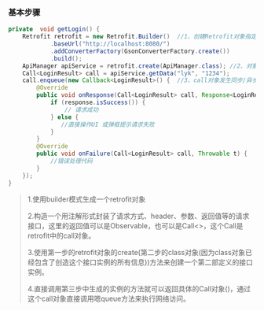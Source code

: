 ### 基本步骤

```java
private  void getLogin() {  
    Retrofit retrofit = new Retrofit.Builder()  //1、创建Retrofit对象指定域名
            .baseUrl("http://localhost:8080/")  
            .addConverterFactory(GsonConverterFactory.create())  
            .build();  
    ApiManager apiService = retrofit.create(ApiManager.class); //2、对象创建一个API接口对象：
    Call<LoginResult> call = apiService.getData("lyk", "1234");  
    call.enqueue(new Callback<LoginResult>() {  //3、call对象发生同步/异步请求
        @Override  
        public void onResponse(Call<LoginResult> call, Response<LoginResult> response) {  
            if (response.isSuccess()) {  
                // 请求成功  
            } else {  
               //直接操作UI 或弹框提示请求失败  
            }  
        }  
        @Override  
        public void onFailure(Call<LoginResult> call, Throwable t) {  
            //错误处理代码  
        }  
    });  
}
```

> 1.使用builder模式生成一个retrofit对象
>
> 2.构造一个用注解形式封装了请求方式、header、参数、返回值等的请求接口，这里的返回值可以是Observable，也可以是Call<>，这个Call是retrofit中的call对象。
>
> 3.使用第一步的retrofit对象的create(第二步的class对象(因为class对象已经包含了创造这个接口实例的所有信息))方法来创建一个第二部定义的接口实例。
>
> 4.直接调用第三步中生成的实例的方法就可以返回具体的Call对象()，通过这个call对象直接调用嗯queue方法来执行网络访问。